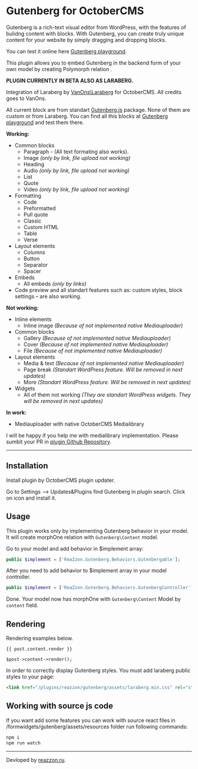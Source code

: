 # Gutenberg for OctoberCMS

Gutenberg is a rich-text visual editor from WordPress, with the features of bulidng content with blocks. With Gutenberg, you can create truly unique content for your website by simply dragging and dropping blocks.

You can test it online here [Gutenberg playground](https://testgutenberg.com/).

This plugin allows you to embed Gutenberg in the backend form of your own model by creating Polymorph relation .

**PLUGIN CURRENTLY IN BETA ALSO AS LARABERG.**

Integration of Laraberg by [VanOns\Laraberg](https://github.com/VanOns/laraberg) for OctoberCMS. All credits goes to VanOns.

All current block are from standart [Gutenberg.js](https://github.com/front/gutenberg-js) package. None of them are custom or from Laraberg. You can find all this blocks at [Gutenberg playground](https://testgutenberg.com/) and test them there.
 
**Working:**
- Common blocks
    - Paragraph - (All text formating also works).
    - Image _(only by link, file upload not working)_
    - Heading
    - Audio _(only by link, file upload not working)_
    - List
    - Quote
    - Video _(only by link, file upload not working)_
- Formatting
    - Code
    - Preformatted
    - Pull quote
    - Classic
    - Custom HTML
    - Table
    - Verse
- Layout elements
    - Columns
    - Button
    - Separator
    - Spacer
- Embeds
    - All embeds _(only by links)_
- Code preview and all standart features such as: custom styles, block settings – are also working.

**Not working:**
- Inline elements
    - Inline image _(Because of not implemented native Mediauploader)_
- Common blocks
    - Gallery _(Because of not implemented native Mediauploader)_
    - Cover _(Because of not implemented native Mediauploader)_
    - File _(Because of not implemented native Mediauploader)_
- Layout elements
    - Media & text _(Because of not implemented native Mediauploader)_
    - Page break _(Standart WordPress feature. Will be removed in next updates)_
    - More _(Standart WordPress feature. Will be removed in next updates)_
- Widgets
    - All of them not working _(They are standart WordPress widgets. They will be removed in next updates)_

**In work:**
- Mediauploader with native OctoberCMS Medialibrary

I will be happy if you help me with medialibrary implementation. Please sumbit your PR in [plugin Github Repository](https://github.com/FlusherDock1/Gutenberg).

---
## Installation

Install plugin by OctoberCMS plugin updater.

Go to Settings –> Updates&Plugins find Gutenberg in plugin search. Click on icon and install it.

## Usage

This plugin works only by implementing Gutenberg behavior in your model. 
It will create morphOne relation with `Gutenberg\Content` model.

Go to your model and add behavior in $implement array:

```php
public $implement = ['ReaZzon.Gutenberg.Behaviors.Gutenbergable'];
```

After you need to add behavior to $implement array in your model controller.

```php
public $implement = ['ReaZzon.Gutenberg.Behaviors.GutenbergController'];
```

Done. Your model now has morphOne with `Gutenberg\Content` Model by `content` field.

## Rendering

Rendering examples below. 

```twig
{{ post.content.render }}
```
 
```
$post->content->render();
```

In order to correctly display Gutenberg styles. You must add laraberg public styles to your page:
```html
<link href="/plugins/reazzon/gutenberg/assets/laraberg.min.css" rel="stylesheet">
```

## Working with source js code

If you want add some features you can work with source react files in /formwidgets/gutenberg/assets/resources folder run following commands:
```bash
npm i
npm run watch
```

---
Devloped by [reazzon.ru](https://reazzon.ru).